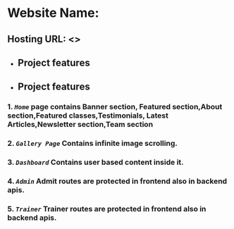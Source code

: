 # Website Name:

## Hosting URL: <>

- ## Project features

- ## Project features

### 1. _`Home`_ page contains Banner section, Featured section,About section,Featured classes,Testimonials, Latest Articles,Newsletter section,Team section

### 2. _`Gallery Page`_ Contains infinite image scrolling.

### 3. _`Dashboard`_ Contains user based content inside it.

### 4. _`Admin`_ Admit routes are protected in frontend also in backend apis.

### 5. _`Trainer`_ Trainer routes are protected in frontend also in backend apis.
